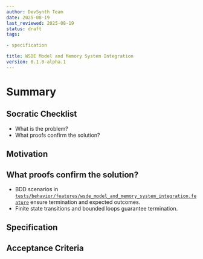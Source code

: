 ```yaml
---
author: DevSynth Team
date: 2025-08-19
last_reviewed: 2025-08-19
status: draft
tags:

- specification

title: WSDE Model and Memory System Integration
version: 0.1.0-alpha.1
---
```


<!--
Required metadata fields:
- author: document author
- date: creation date
- last_reviewed: last review date
- status: draft | review | published
- tags: search keywords
- title: short descriptive name
- version: specification version
-->

# Summary

## Socratic Checklist
- What is the problem?
- What proofs confirm the solution?

## Motivation

## What proofs confirm the solution?
- BDD scenarios in [`tests/behavior/features/wsde_model_and_memory_system_integration.feature`](../../tests/behavior/features/wsde_model_and_memory_system_integration.feature) ensure termination and expected outcomes.
- Finite state transitions and bounded loops guarantee termination.


## Specification

## Acceptance Criteria

